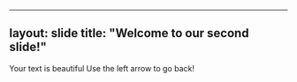  ---
layout: slide
title: "Welcome to our second slide!"
---
Your text is beautiful
Use the left arrow to go back!
